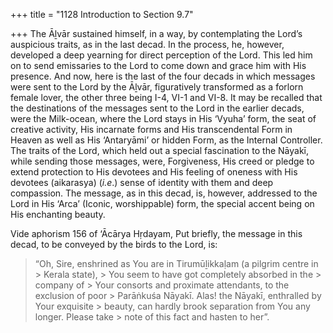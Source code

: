 +++
title = "1128 Introduction to Section 9.7"

+++
The Āḻvār sustained himself, in a way, by contemplating the Lord’s auspicious traits, as in the last decad. In the process, he, however, developed a deep yearning for direct perception of the Lord. This led him on to send emissaries to the Lord to come down and grace him with His presence. And now, here is the last of the four decads in which messages were sent to the Lord by the Āḻvār, figuratively transformed as a forlorn female lover, the other three being I-4, VI-1 and VI-8. It may be recalled that the destinations of the messages sent to the Lord in the earlier decads, were the Milk-ocean, where the Lord stays in His ‘Vyuha’ form, the seat of creative activity, His incarnate forms and His transcendental Form in Heaven as well as His ‘Antaryāmi’ or hidden Form, as the Internal Controller. The traits of the Lord, which held out a special fascination to the Nāyakī, while sending those messages, were, Forgiveness, His creed or pledge to extend protection to His devotees and His feeling of oneness with His devotees (aikarasya) (*i.e*.) sense of identity with them and deep compassion. The message, as in this decad, is, however, addressed to the Lord in His ‘Arca’ (Iconic, worshippable) form, the special accent being on His enchanting beauty.

Vide aphorism 156 of ‘Ācārya Hṛdayam, Put briefly, the message in this decad, to be conveyed by the birds to the Lord, is:

> “Oh, Sire, enshrined as You are in Tirumūḻikkaḷam (a pilgrim centre in > Kerala state), > You seem to have got completely absorbed in the > company of > Your consorts and proximate attendants, to the exclusion of poor > Parāṅkuśa Nāyakī. Alas! the Nāyakī, enthralled by Your exquisite > beauty, can hardly brook separation from You any longer. Please take > note of this fact and hasten to her”.


